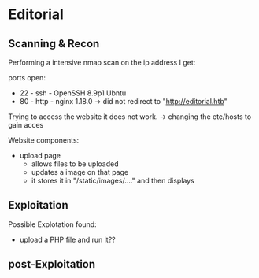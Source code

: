 # Editorial

Scanning & Recon
-------

Performing a intensive nmap scan on the ip address I get:

ports open:
* 22 - ssh - OpenSSH 8.9p1 Ubntu
* 80 - http - nginx 1.18.0 -> did not redirect to "http://editorial.htb"

Trying to access the website it does not work. -> changing the etc/hosts to gain acces

Website components:
- upload page
  -  allows files to be uploaded
    - updates a image on that page
    - it stores it in "/static/images/...." and then displays


Exploitation
-----------

Possible Explotation found:
- upload a PHP file and run it??

post-Exploitation
-----------
